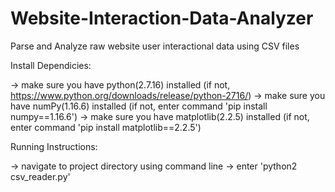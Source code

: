 # Website-Interaction-Data-Analyzer
Parse and Analyze raw website user interactional data using CSV files  



Install Dependicies:

-> make sure you have python(2.7.16) installed (if not,  https://www.python.org/downloads/release/python-2716/)
-> make sure you have numPy(1.16.6) installed (if not, enter command 'pip install numpy==1.16.6')
-> make sure you have matplotlib(2.2.5) installed (if not, enter command 'pip install matplotlib==2.2.5')


Running Instructions:

-> navigate to project directory using command line
-> enter 'python2 csv_reader.py'
